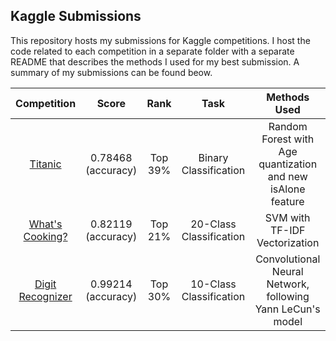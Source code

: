 ## Kaggle Submissions

This repository hosts my submissions for Kaggle competitions. I host the code related to each competition in a separate folder with a separate README that describes the methods I used for my best submission. A summary of my submissions can be found beow.

| Competition | Score | Rank | Task | Methods Used |
|:-----------:|:-----:|:----:|:----:|:-----------:|
| [Titanic](https://www.kaggle.com/c/titanic) | 0.78468 (accuracy) | Top 39% | Binary Classification | Random Forest with Age quantization and new isAlone feature |
| [What's Cooking?](https://www.kaggle.com/c/whats-cooking-kernels-only) | 0.82119 (accuracy) | Top 21% | 20-Class Classification | SVM with TF-IDF Vectorization |
| [Digit Recognizer](hhttps://www.kaggle.com/c/digit-recognizer) | 0.99214 (accuracy) | Top 30% | 10-Class Classification | Convolutional Neural Network, following Yann LeCun's model |
